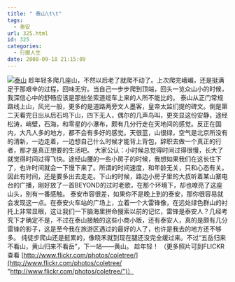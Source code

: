 ```yaml
---
title: " 泰山\t\t"
tags:
  - 泰安
url: 325.html
id: 325
categories:
  - 行摄人生
date: 2008-09-18 21:15:09
---
```


[![泰山](../../../images/2008/09/1-thumb.jpg)](../../../images/2008/09/1.jpg) 趁年轻多爬几座山，不然以后老了就爬不动了。上次爬完峨嵋，还是挺满足于那艰辛的过程，回味无穷。当自己一步步爬到顶端，回头一览众山小的时候，我深信心中的舒畅应该是那些坐索道缆车上来的人所不能比的。 泰山从正门常规路线上山，风光一般，更多的是道路两旁文人墨客，皇帝太监们提的碑文。倒是第二天看完日出从后石坞下山，四下无人，偶尔的几声鸟叫，更突显这份安静，途经松涛，峭壁，石海，和零星的小瀑布，颇有几分行走在天地间的感觉。反正在国内，大凡人多的地方，都不会有多好的感觉。天很蓝，山很绿，空气是北京所没有的清新，一边走着，一边想自己什么时候才能背上背包，辞职去做一个真正的行者，那才是真正想要的生活吧。 大家公认：小时候总觉得时间过得很慢，长大了就觉得时间过得飞快。途经山腰的一些小房子的时候，我想如果我们在这长住下了，也许时间就会一下慢下来了。所谓的时间速度，和年龄无关，只和心态有关。因此有时间，还是要多出去走走。下山的时候，路边小房子里的大叔听着某山寨电台的广播，刚好放了一首BEYOND的过时老歌，在那个环境下，却也嘹亮了这座山头，别有一番感触。 泰安市容很差，如果你不是晚上到的泰安，那你很容易就会发现这一点。在泰安火车站的广场上，立着一个大雷锋像，在远处绿色群山的衬托上非常显眼，这让我们一下脑海里拼命搜索以前的记忆，雷锋是泰安人？几经考究下才确定不是，不过在泰山接触的这些小商小贩，还有泰安人，真的是颇有几分雷锋的影子，这是至今我在旅游区遇过的最好的人了，也许是我去的地方还不够多。 纯徒步爬山还是挺累的，像晓禾就到现在腿还没完全缓过来。不过“五岳归来不看山，黄山归来不看岳”，下一站——黄山。 趁年轻！ （更多照片可到FLICKR查看 [http://www.flickr.com/photos/coletree/](http://www.flickr.com/photos/coletree/ "http://www.flickr.com/photos/coletree/")）